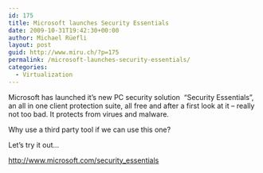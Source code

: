 ```yaml
---
id: 175
title: Microsoft launches Security Essentials
date: 2009-10-31T19:42:30+00:00
author: Michael Rüefli
layout: post
guid: http://www.miru.ch/?p=175
permalink: /microsoft-launches-security-essentials/
categories:
  - Virtualization
---
```

Microsoft has launched it&#8217;s new PC security solution  &#8220;Security Essentials&#8221;, an all in one client protection suite, all free and after a first look at it &#8211; really not too bad. It protects from virues and malware.

Why use a third party tool if we can use this one?

Let&#8217;s try it out&#8230;

<a href="http://www.microsoft.com/security_essentials" target="_blank">http://www.microsoft.com/security_essentials</a>